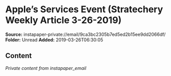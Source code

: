 # Apple’s Services Event (Stratechery Weekly Article 3-26-2019)

**Source:** instapaper-private://email/9ca3bc2305b7ed5ed2b15ee9dd2066df/
**Folder:** Unread
**Added:** 2019-03-26T06:30:05




## Content
*Private content from instapaper_email*
